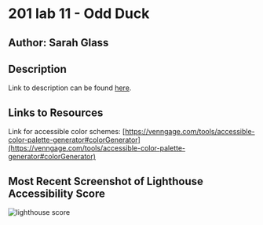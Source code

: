 # 201 lab 11 - Odd Duck

## Author: Sarah Glass


## Description
Link to description can be found [here](https://codefellows.github.io/code-201-guide/curriculum/class-11/lab/).


## Links to Resources

Link for accessible color schemes: [https://venngage.com/tools/accessible-color-palette-generator#colorGenerator](https://venngage.com/tools/accessible-color-palette-generator#colorGenerator)

## Most Recent Screenshot of Lighthouse Accessibility Score

![lighthouse score](lighthouse_lab11.png)